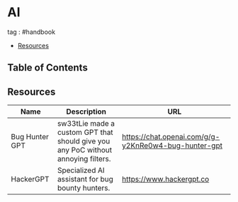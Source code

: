 # AI
tag : #handbook
- [Resources](#resources)

## Table of Contents

## Resources

| Name | Description | URL |
| --- | --- | --- |
| Bug Hunter GPT | sw33tLie made a custom GPT that should give you any PoC without annoying filters. | https://chat.openai.com/g/g-y2KnRe0w4-bug-hunter-gpt |
| HackerGPT | Specialized AI assistant for bug bounty hunters. | https://www.hackergpt.co |
